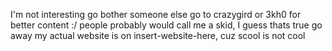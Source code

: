 I'm not interesting
go bother someone else
go to crazygird or 3kh0 for better content :/
people probably would call me a skid, I guess thats true
go away
my actual website is on insert-website-here, cuz scool is not cool
